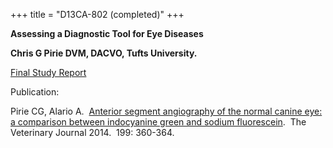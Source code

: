 +++
title = "D13CA-802 (completed)"
+++

**Assessing a Diagnostic Tool for Eye Diseases**

**Chris G Pirie DVM, DACVO, Tufts University.**

[Final Study
Report](/files/D13CA-802.pdf)

Publication:

Pirie CG, Alario A.  [Anterior segment angiography of the normal canine
eye: a comparison between indocyanine green and sodium
fluorescein](http://www.ncbi.nlm.nih.gov/pubmed/24447609).  The
Veterinary Journal 2014.  199: 360-364. 
